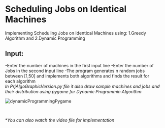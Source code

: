# Scheduling Jobs on Identical Machines
Implementing Scheduling Jobs on Identical Machines using: 1.Greedy Algorithm and 2.Dynamic Programming

## Input:
  -Enter the number of machines in the first input line
  -Enter the number of Jobs in the second input line
-The program generates n random jobs between [1,50] and implements both algorithms and finds the result for each algorithm
<br />
*In PrjAlgoGraphicVersion.py file it also draw sample machines and jobs and their distribution using pygame for Dynamic Programmin Algorithm*
 
 
![dynamicProgrammingPygame](https://user-images.githubusercontent.com/45942833/122632558-b6a21e00-d0e8-11eb-90fe-4efa357b8908.jpg)
 
 
 
 
<br />

**You can also watch the video file for implementation*

